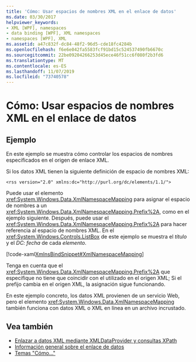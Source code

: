 ```yaml
---
title: 'Cómo: Usar espacios de nombres XML en el enlace de datos'
ms.date: 03/30/2017
helpviewer_keywords:
- XML [WPF], namespaces
- data binding [WPF], XML namespaces
- namespaces [WPF], XML
ms.assetid: a47c832f-dc84-48f2-96d5-cde18fc4284b
ms.openlocfilehash: f6e6e042fa5583fcf91bd15c524537490fb6670c
ms.sourcegitcommit: 22be09204266253d45ece46f51cc6f080f2b3fd6
ms.translationtype: MT
ms.contentlocale: es-ES
ms.lasthandoff: 11/07/2019
ms.locfileid: "73740578"
---
```

# <a name="how-to-use-xml-namespaces-in-data-binding"></a>Cómo: Usar espacios de nombres XML en el enlace de datos
## <a name="example"></a>Ejemplo
 En este ejemplo se muestra cómo controlar los espacios de nombres especificados en el origen de enlace XML.

 Si los datos XML tienen la siguiente definición de espacio de nombres XML:

 `<rss version="2.0" xmlns:dc="http://purl.org/dc/elements/1.1/">`

 Puede usar el elemento <xref:System.Windows.Data.XmlNamespaceMapping> para asignar el espacio de nombres a un <xref:System.Windows.Data.XmlNamespaceMapping.Prefix%2A>, como en el ejemplo siguiente. Después, puede usar el <xref:System.Windows.Data.XmlNamespaceMapping.Prefix%2A> para hacer referencia al espacio de nombres XML. En el <xref:System.Windows.Controls.ListBox> de este ejemplo se muestra el *título* y el *DC: fecha* de cada *elemento*.

 [!code-xaml[XmlnsBindSnippet#XmlNamespaceMapping](~/samples/snippets/csharp/VS_Snippets_Wpf/XmlnsBindSnippet/CS/Window1.xaml#xmlnamespacemapping)]

 Tenga en cuenta que el <xref:System.Windows.Data.XmlNamespaceMapping.Prefix%2A> que especifique no tiene que coincidir con el utilizado en el origen XML; Si el prefijo cambia en el origen XML, la asignación sigue funcionando.

 En este ejemplo concreto, los datos XML provienen de un servicio Web, pero el elemento <xref:System.Windows.Data.XmlNamespaceMapping> también funciona con datos XML o XML en línea en un archivo incrustado.

## <a name="see-also"></a>Vea también

- [Enlazar a datos XML mediante XMLDataProvider y consultas XPath](how-to-bind-to-xml-data-using-an-xmldataprovider-and-xpath-queries.md)
- [Información general sobre el enlace de datos](../../../desktop-wpf/data/data-binding-overview.md)
- [Temas "Cómo..."](data-binding-how-to-topics.md)
